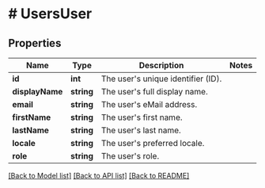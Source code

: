# # UsersUser

## Properties

Name | Type | Description | Notes
------------ | ------------- | ------------- | -------------
**id** | **int** | The user&#39;s unique identifier (ID). |
**displayName** | **string** | The user&#39;s full display name. |
**email** | **string** | The user&#39;s eMail address. |
**firstName** | **string** | The user&#39;s first name. |
**lastName** | **string** | The user&#39;s last name. |
**locale** | **string** | The user&#39;s preferred locale. |
**role** | **string** | The user&#39;s role. |

[[Back to Model list]](../../README.md#models) [[Back to API list]](../../README.md#endpoints) [[Back to README]](../../README.md)
